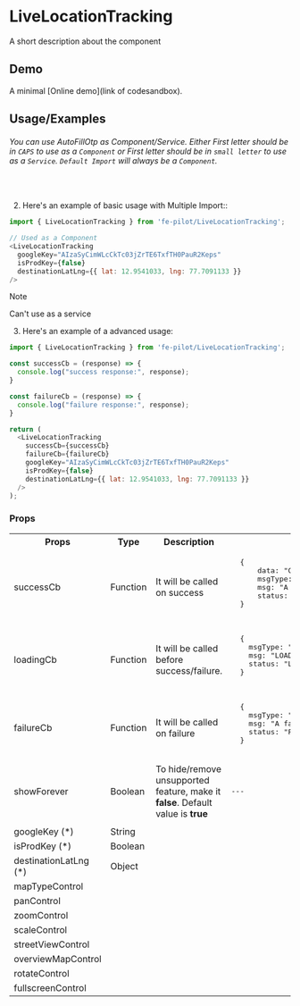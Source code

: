 # LiveLocationTracking

  A short description about the component


  ## Demo

  A minimal [Online demo](link of codesandbox).


  ## Usage/Examples

###### <i>You can use AutoFillOtp as Component/Service. Either First letter should be in ```CAPS``` to use as a ```Component``` or First letter should be in ```small letter``` to use as a ```Service```. ```Default Import``` will always be a ```Component```.</i>
<br />


  2. Here's an example of basic usage with Multiple Import::
  ```javascript
  import { LiveLocationTracking } from 'fe-pilot/LiveLocationTracking';

// Used as a Component
  <LiveLocationTracking
    googleKey="AIzaSyCimWLcCkTc03jZrTE6TxfTH0PauR2Keps"
    isProdKey={false}
    destinationLatLng={{ lat: 12.9541033, lng: 77.7091133 }}
  />
  ```
> [!Note]
> Can't use as a service


  3. Here's an example of a advanced usage:

  ```javascript
  import { LiveLocationTracking } from 'fe-pilot/LiveLocationTracking';

  const successCb = (response) => {
    console.log("success response:", response);
  }

  const failureCb = (response) => {
    console.log("failure response:", response);
  }

  return (
    <LiveLocationTracking
      successCb={successCb}
      failureCb={failureCb}
      googleKey="AIzaSyCimWLcCkTc03jZrTE6TxfTH0PauR2Keps"
      isProdKey={false}
      destinationLatLng={{ lat: 12.9541033, lng: 77.7091133 }}
    />
  );

  ```

  ### Props

  <table>
    <tr>
      <th>
        Props
      </th>
      <th>
        Type
      </th>
      <th>
        Description
      </th>
      <th>
        Response
      </th>
    </tr>
    <tr>
      <td>
          successCb
      </td>
      <td>Function</td>
      <td> It will be called on success</td>
      <td>
        <pre>
  {
      data: "Can be array/object/string/number",
      msgType: "SUCCESSFUL",
      msg: "A success msg",
      status: "SUCCESS"
  }
        </pre>
      </td>
    </tr>
    <tr>
      <td>
          loadingCb
      </td>
      <td>Function</td>
      <td>
        It will be called before success/failure.
      </td>
      <td>
        <pre>
  {
    msgType: "LOADING",
    msg: "LOADING...",
    status: "LOADING"
  }
  </pre>
      </td>
    </tr>
    <tr>
      <td>
          failureCb
      </td>
      <td>Function</td>
      <td>
        It will be called on failure
      </td>
      <td>
         <pre>
  {
    msgType: "ERROR",
    msg: "A failed msg",
    status: "FAILURE"
  }
         </pre>
      </td>
    </tr>
     <tr>
      <td>
          showForever
      </td>
       <td>Boolean</td>
      <td>To hide/remove unsupported feature, make it <b>false</b>. Default value is <b>true</b></td>
      <td> <pre>---</pre> </td>
    </tr>
    <tr>
      <td></td>
      <td></td>
      <td></td>
      <td></td>
    </tr>
     <tr>
      <td>googleKey (*)</td>
      <td>String</td>
      <td></td>
      <td></td>
    </tr>
     <tr>
      <td>isProdKey (*)</td>
      <td>Boolean</td>
      <td></td>
      <td></td>
    </tr>
     <tr>
      <td>destinationLatLng (*)</td>
      <td>Object</td>
      <td></td>
      <td></td>
    </tr>
    <tr>
      <td>mapTypeControl</td>
      <td></td>
      <td></td>
      <td></td>
    </tr>
     <tr>
      <td>panControl</td>
      <td></td>
      <td></td>
      <td></td>
    </tr>
     <tr>
      <td>zoomControl</td>
      <td></td>
      <td></td>
      <td></td>
    </tr>
     <tr>
      <td>scaleControl</td>
      <td></td>
      <td></td>
      <td></td>
    </tr>
     <tr>
      <td>streetViewControl</td>
      <td></td>
      <td></td>
      <td></td>
    </tr>
     <tr>
      <td>overviewMapControl</td>
      <td></td>
      <td></td>
      <td></td>
    </tr>
     <tr>
      <td>rotateControl</td>
      <td></td>
      <td></td>
      <td></td>
    </tr>
    <tr>
      <td>fullscreenControl</td>
      <td></td>
      <td></td>
      <td></td>
    </tr>
  </table>






